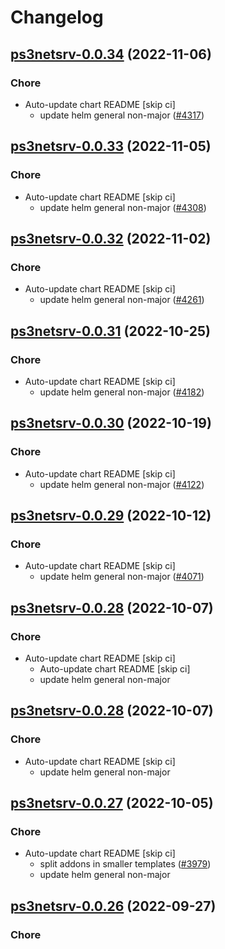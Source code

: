 # Changelog



## [ps3netsrv-0.0.34](https://github.com/truecharts/charts/compare/ps3netsrv-0.0.33...ps3netsrv-0.0.34) (2022-11-06)

### Chore

- Auto-update chart README [skip ci]
  - update helm general non-major ([#4317](https://github.com/truecharts/charts/issues/4317))




## [ps3netsrv-0.0.33](https://github.com/truecharts/charts/compare/ps3netsrv-0.0.32...ps3netsrv-0.0.33) (2022-11-05)

### Chore

- Auto-update chart README [skip ci]
  - update helm general non-major ([#4308](https://github.com/truecharts/charts/issues/4308))




## [ps3netsrv-0.0.32](https://github.com/truecharts/charts/compare/ps3netsrv-0.0.31...ps3netsrv-0.0.32) (2022-11-02)

### Chore

- Auto-update chart README [skip ci]
  - update helm general non-major ([#4261](https://github.com/truecharts/charts/issues/4261))




## [ps3netsrv-0.0.31](https://github.com/truecharts/charts/compare/ps3netsrv-0.0.30...ps3netsrv-0.0.31) (2022-10-25)

### Chore

- Auto-update chart README [skip ci]
  - update helm general non-major ([#4182](https://github.com/truecharts/charts/issues/4182))




## [ps3netsrv-0.0.30](https://github.com/truecharts/charts/compare/ps3netsrv-0.0.29...ps3netsrv-0.0.30) (2022-10-19)

### Chore

- Auto-update chart README [skip ci]
  - update helm general non-major ([#4122](https://github.com/truecharts/charts/issues/4122))




## [ps3netsrv-0.0.29](https://github.com/truecharts/charts/compare/ps3netsrv-0.0.28...ps3netsrv-0.0.29) (2022-10-12)

### Chore

- Auto-update chart README [skip ci]
  - update helm general non-major ([#4071](https://github.com/truecharts/charts/issues/4071))




## [ps3netsrv-0.0.28](https://github.com/truecharts/charts/compare/ps3netsrv-0.0.27...ps3netsrv-0.0.28) (2022-10-07)

### Chore

- Auto-update chart README [skip ci]
  - Auto-update chart README [skip ci]
  - update helm general non-major




## [ps3netsrv-0.0.28](https://github.com/truecharts/charts/compare/ps3netsrv-0.0.27...ps3netsrv-0.0.28) (2022-10-07)

### Chore

- Auto-update chart README [skip ci]
  - update helm general non-major




## [ps3netsrv-0.0.27](https://github.com/truecharts/charts/compare/ps3netsrv-0.0.26...ps3netsrv-0.0.27) (2022-10-05)

### Chore

- Auto-update chart README [skip ci]
  - split addons in smaller templates ([#3979](https://github.com/truecharts/charts/issues/3979))
  - update helm general non-major




## [ps3netsrv-0.0.26](https://github.com/truecharts/charts/compare/ps3netsrv-0.0.25...ps3netsrv-0.0.26) (2022-09-27)

### Chore

